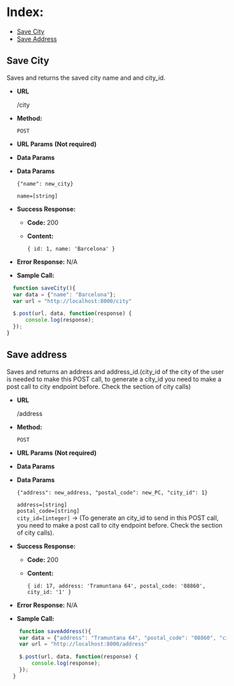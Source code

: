 **Index:**
===
  * <a href="https://github.com/constanza101/friendly-pets-api/blob/master/docs/api-city-address.md#save-city">Save City</a>
  * <a href="https://github.com/constanza101/friendly-pets-api/blob/master/docs/api-city-address.md#save-address">Save Address</a>


**Save City**
----
Saves and returns the saved city name and and city_id.

* **URL**

  /city

* **Method:**

  `POST`

*  **URL Params** **(Not required)**


* **Data Params**
* **Data Params**

      {"name": new_city}

    `name=[string]`<br>

* **Success Response:**

  * **Code:** 200 <br />
  * **Content:**

    `{ id: 1,
  name: 'Barcelona' }`

* **Error Response:** N/A


* **Sample Call:**

```javascript
  function saveCity(){
  var data = {"name": "Barcelona"};
  var url = "http://localhost:8000/city"

  $.post(url, data, function(response) {
      console.log(response);
  });
}
```

  **Save address**
  ----
  Saves and returns an address and address_id.(city_id of the city of the user is needed to make this POST call,  to generate a city_id you need to make a post call to city endpoint before. Check the section of city calls)

  * **URL**

    /address

  * **Method:**

    `POST`

  *  **URL Params** **(Not required)**


  * **Data Params**
  * **Data Params**

        {"address": new_address, "postal_code": new_PC, "city_id": 1}

      `address=[string]`<br>
      `postal_code=[string]`<br>
      `city_id=[integer]` ->
  (To generate an city_id to send in this POST call, you  need to make a post call to city endpoint before. Check the section of city calls).<br>

  * **Success Response:**

    * **Code:** 200 <br />
    * **Content:**

      `{ id: 17,
    address: 'Tramuntana 64',
    postal_code: '08860',
    city_id: '1' }`

  * **Error Response:** N/A


  * **Sample Call:**

```javascript
    function saveAddress(){
    var data = {"address": "Tramuntana 64", "postal_code": "08860", "city_id": 1};
    var url = "http://localhost:8000/address"

    $.post(url, data, function(response) {
        console.log(response);
    });
  }
```
